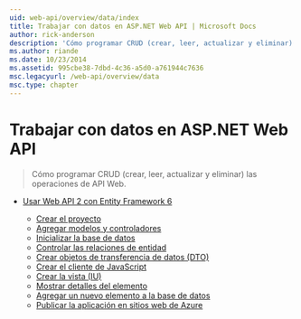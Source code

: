 ```yaml
---
uid: web-api/overview/data/index
title: Trabajar con datos en ASP.NET Web API | Microsoft Docs
author: rick-anderson
description: 'Cómo programar CRUD (crear, leer, actualizar y eliminar) las operaciones de API Web.'
ms.author: riande
ms.date: 10/23/2014
ms.assetid: 995cbe38-7dbd-4c36-a5d0-a761944c7636
msc.legacyurl: /web-api/overview/data
msc.type: chapter
---
```

<a name="working-with-data-in-aspnet-web-api"></a>Trabajar con datos en ASP.NET Web API
====================
> Cómo programar CRUD (crear, leer, actualizar y eliminar) las operaciones de API Web.


- [Usar Web API 2 con Entity Framework 6](using-web-api-with-entity-framework/index.md)

    - [Crear el proyecto](using-web-api-with-entity-framework/part-1.md)
    - [Agregar modelos y controladores](using-web-api-with-entity-framework/part-2.md)
    - [Inicializar la base de datos](using-web-api-with-entity-framework/part-3.md)
    - [Controlar las relaciones de entidad](using-web-api-with-entity-framework/part-4.md)
    - [Crear objetos de transferencia de datos (DTO)](using-web-api-with-entity-framework/part-5.md)
    - [Crear el cliente de JavaScript](using-web-api-with-entity-framework/part-6.md)
    - [Crear la vista (IU)](using-web-api-with-entity-framework/part-7.md)
    - [Mostrar detalles del elemento](using-web-api-with-entity-framework/part-8.md)
    - [Agregar un nuevo elemento a la base de datos](using-web-api-with-entity-framework/part-9.md)
    - [Publicar la aplicación en sitios web de Azure](using-web-api-with-entity-framework/part-10.md)
